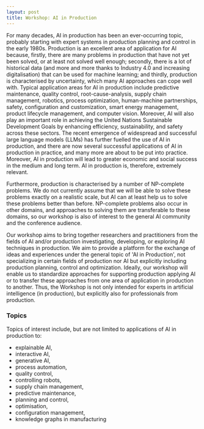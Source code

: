 ```yaml
---
layout: post
title: Workshop: AI in Production
---
```


For many decades, AI in production has been an ever-occurring topic, probably starting with expert systems in production planning and control in the early 1980s. Production is an excellent area of application for AI because, firstly, there are many problems in production that have not yet been solved, or at least not solved well enough; secondly, there is a lot of historical data (and more and more thanks to Industry 4.0 and increasing digitalisation) that can be used for machine learning; and thirdly, production is characterised by uncertainty, which many AI approaches can cope well with. 
Typical application areas for AI in production include predictive maintenance, quality control, root-cause-analysis, supply chain management, robotics, process optimization, human-machine partnerships, safety, configuration and customization, smart energy management, product lifecycle management, and computer vision. Moreover, AI will also play an important role in achieving the United Nations Sustainable Development Goals by enhancing efficiency, sustainability, and safety across these sectors.
The recent emergence of widespread and successful large language models (LLMs) has further fuelled the use of AI in production, and there are now several successful applications of AI in production in practice, and many more are about to be put into practice. Moreover, AI in production will lead to greater economic and social success in the medium and long term. AI in production is, therefore, extremely relevant.

Furthermore, production is characterised by a number of NP-complete problems. We do not currently assume that we will be able to solve these problems exactly on a realistic scale, but AI can at least help us to solve these problems better than before. NP-complete problems also occur in other domains, and approaches to solving them are transferable to these domains, so our workshop is also of interest to the general AI community and the conference audience.

Our workshop aims to bring together researchers and practitioners from the fields of AI and/or production investigating, developing, or exploring AI techniques in production. We aim to provide a platform for the exchange of ideas and experiences under the general topic of 'AI in Production', not specializing in certain fields of production nor AI but explicitly including production planning, control and optimization. Ideally, our workshop will enable us to standardize approaches for supporting production applying AI or to transfer these approaches from one area of application in production to another. Thus, the Workshop is not only intended for experts in artificial intelligence (in production), but explicitly also for professionals from production.

### Topics

Topics of interest include, but are not limited to applications of AI in production to:
- explainable AI,
- interactive AI, 
- generative AI,
- process automation,
- quality control,
- controlling robots,
- supply chain management,
- predictive maintenance,
- planning and control,
- optimisation,
- configuration management,
- knowledge graphs in manufacturing

